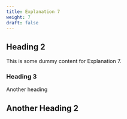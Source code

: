 ```yaml
---
title: Explanation 7
weight: 7
draft: false
---
```


## Heading 2

This is some dummy content for Explanation 7.

### Heading 3

Another heading

## Another Heading 2

